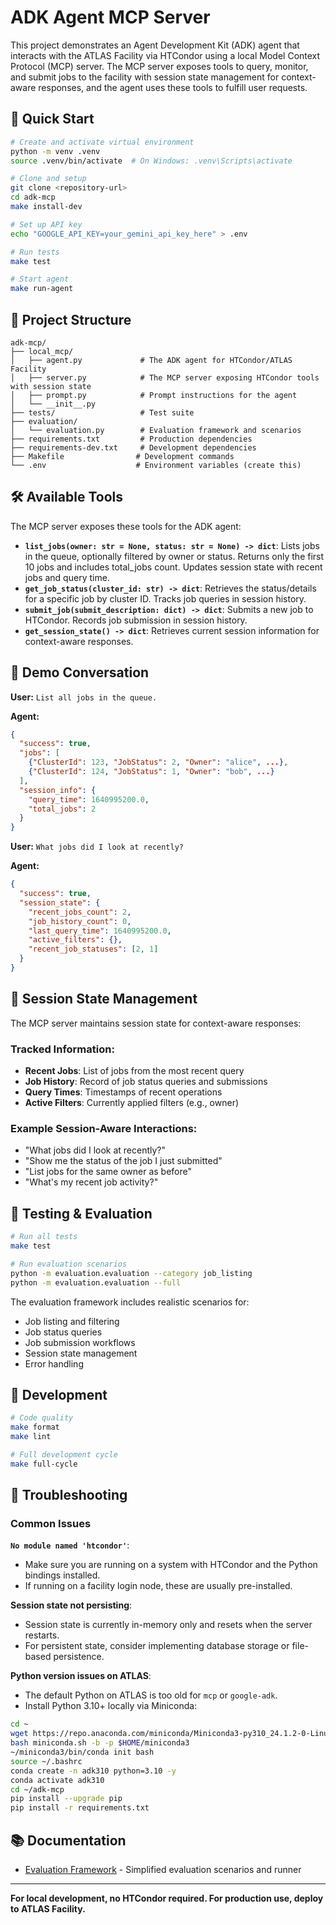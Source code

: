 # ADK Agent MCP Server

This project demonstrates an Agent Development Kit (ADK) agent that interacts with the ATLAS Facility via HTCondor using a local Model Context Protocol (MCP) server. The MCP server exposes tools to query, monitor, and submit jobs to the facility with session state management for context-aware responses, and the agent uses these tools to fulfill user requests.

## 🚀 Quick Start

```bash
# Create and activate virtual environment
python -m venv .venv
source .venv/bin/activate  # On Windows: .venv\Scripts\activate

# Clone and setup
git clone <repository-url>
cd adk-mcp
make install-dev

# Set up API key
echo "GOOGLE_API_KEY=your_gemini_api_key_here" > .env

# Run tests
make test

# Start agent
make run-agent
```

## 📁 Project Structure

```
adk-mcp/
├── local_mcp/
│   ├── agent.py             # The ADK agent for HTCondor/ATLAS Facility
│   ├── server.py            # The MCP server exposing HTCondor tools with session state
│   ├── prompt.py            # Prompt instructions for the agent
│   └── __init__.py
├── tests/                   # Test suite
├── evaluation/
│   └── evaluation.py        # Evaluation framework and scenarios
├── requirements.txt         # Production dependencies
├── requirements-dev.txt     # Development dependencies
├── Makefile                # Development commands
└── .env                    # Environment variables (create this)
```

## 🛠️ Available Tools

The MCP server exposes these tools for the ADK agent:

- **`list_jobs(owner: str = None, status: str = None) -> dict`**: Lists jobs in the queue, optionally filtered by owner or status. Returns only the first 10 jobs and includes total_jobs count. Updates session state with recent jobs and query time.
- **`get_job_status(cluster_id: str) -> dict`**: Retrieves the status/details for a specific job by cluster ID. Tracks job queries in session history.
- **`submit_job(submit_description: dict) -> dict`**: Submits a new job to HTCondor. Records job submission in session history.
- **`get_session_state() -> dict`**: Retrieves current session information for context-aware responses.

## 💬 Demo Conversation

**User:** `List all jobs in the queue.`

**Agent:**
```json
{
  "success": true,
  "jobs": [
    {"ClusterId": 123, "JobStatus": 2, "Owner": "alice", ...},
    {"ClusterId": 124, "JobStatus": 1, "Owner": "bob", ...}
  ],
  "session_info": {
    "query_time": 1640995200.0,
    "total_jobs": 2
  }
}
```

**User:** `What jobs did I look at recently?`

**Agent:**
```json
{
  "success": true,
  "session_state": {
    "recent_jobs_count": 2,
    "job_history_count": 0,
    "last_query_time": 1640995200.0,
    "active_filters": {},
    "recent_job_statuses": [2, 1]
  }
}
```

## 🔄 Session State Management

The MCP server maintains session state for context-aware responses:

### **Tracked Information:**
- **Recent Jobs**: List of jobs from the most recent query
- **Job History**: Record of job status queries and submissions
- **Query Times**: Timestamps of recent operations
- **Active Filters**: Currently applied filters (e.g., owner)

### **Example Session-Aware Interactions:**
- "What jobs did I look at recently?"
- "Show me the status of the job I just submitted"
- "List jobs for the same owner as before"
- "What's my recent job activity?"

## 🧪 Testing & Evaluation

```bash
# Run all tests
make test

# Run evaluation scenarios
python -m evaluation.evaluation --category job_listing
python -m evaluation.evaluation --full
```

The evaluation framework includes realistic scenarios for:
- Job listing and filtering
- Job status queries
- Job submission workflows
- Session state management
- Error handling

## 🔧 Development

```bash
# Code quality
make format
make lint

# Full development cycle
make full-cycle
```

## 🐛 Troubleshooting

### Common Issues

**`No module named 'htcondor'`**:
- Make sure you are running on a system with HTCondor and the Python bindings installed.
- If running on a facility login node, these are usually pre-installed.

**Session state not persisting**:
- Session state is currently in-memory only and resets when the server restarts.
- For persistent state, consider implementing database storage or file-based persistence.

**Python version issues on ATLAS**:
- The default Python on ATLAS is too old for `mcp` or `google-adk`.
- Install Python 3.10+ locally via Miniconda:

```bash
cd ~
wget https://repo.anaconda.com/miniconda/Miniconda3-py310_24.1.2-0-Linux-x86_64.sh -O miniconda.sh
bash miniconda.sh -b -p $HOME/miniconda3
~/miniconda3/bin/conda init bash
source ~/.bashrc
conda create -n adk310 python=3.10 -y
conda activate adk310
cd ~/adk-mcp
pip install --upgrade pip
pip install -r requirements.txt
```

## 📚 Documentation

- [Evaluation Framework](evaluation/evaluation.py) - Simplified evaluation scenarios and runner

---

**For local development, no HTCondor required. For production use, deploy to ATLAS Facility.**
